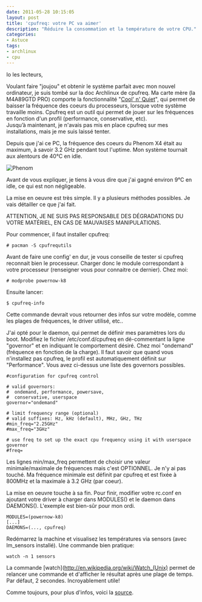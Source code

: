 ```yaml
---
date: 2011-05-28 10:15:05
layout: post
title: 'cpufreq: votre PC va aimer'
description: "Réduire la consommation et la température de votre CPU."
categories:
- Astuce
tags:
- archlinux
- cpu
---
```


Io les lecteurs,

Voulant faire "joujou" et obtenir le système parfait avec mon nouvel ordinateur, je suis tombé sur la doc Archlinux de cpufreq. Ma carte mère (la M4A89GTD PRO) comporte la fonctionnalité "[Cool' n' Quiet](http://fr.wikipedia.org/wiki/Cool'n'Quiet)", qui permet de baisser la fréquence des coeurs du processeurs, lorsque votre système travaille moins. Cpufreq est un outil qui permet de jouer sur les fréquences en fonction d'un profil (performance, conservative, etc). Jusqu’à maintenant, je n'avais pas mis en place cpufreq sur mes installations, mais je me suis laissé tenter.

Depuis que j'ai ce PC, la fréquence des coeurs du Phenom X4 était au maximum, à savoir 3.2 GHz pendant tout l'uptime. Mon système tournait aux alentours de 40°C en idle.

<!-- more -->

<img class="imgcenter" alt="Phenom" src="http://linuxien.legtux.org/uploads/images/2011/05/amd-phenom-ii-x4-955.jpg">

Avant de vous expliquer, je tiens à vous dire que j'ai gagné environ 9°C en idle, ce qui est non négligeable.

La mise en oeuvre est très simple. Il y a plusieurs méthodes possibles. Je vais détailler ce que j'ai fait.

ATTENTION, JE NE SUIS PAS RESPONSABLE DES DÉGRADATIONS DU VOTRE MATÉRIEL, EN CAS DE MAUVAISES MANIPULATIONS.

Pour commencer, il faut installer cpufreq:

	# pacman -S cpufrequtils

Avant de faire une config' en dur, je vous conseille de tester si cpufreq reconnait bien le processeur. Charger donc le module correspondant à votre processeur (renseigner vous pour connaitre ce dernier). Chez moi:

	# modprobe powernow-k8

Ensuite lancer:

	$ cpufreq-info

Cette commande devrait vous retourner des infos sur votre modèle, comme les plages de fréquences, le driver utilisé, etc..

J'ai opté pour le daemon, qui permet de définir mes paramètres lors du boot. Modifiez le fichier /etc/conf.d/cpufreq en dé-commentant la ligne "governor" et en indiquant le comportement désiré. Chez moi "ondemand" (fréquence en fonction de la charge). Il faut savoir que quand vous n'installez pas cpufreq, le profil est automatiquement définit sur "Performance". Vous avez ci-dessus une liste des governors possibles.

	#configuration for cpufreq control
	
	# valid governors:
	#  ondemand, performance, powersave,
	#  conservative, userspace
	governor="ondemand"
	
	# limit frequency range (optional)
	# valid suffixes: Hz, kHz (default), MHz, GHz, THz
	#min_freq="2.25GHz"
	#max_freq="3GHz"
	
	# use freq to set up the exact cpu frequency using it with userspace governor
	#freq=

Les lignes min/max_freq permettent de choisir une valeur minimale/maximale de fréquences mais c'est OPTIONNEL. Je n'y ai pas touché. Ma fréquence minimale est définit par cpufreq et est fixée à 800MHz et la maximale à 3.2 GHz (par coeur).

La mise en oeuvre touche à sa fin. Pour finir, modifier votre rc.conf en ajoutant votre driver à charger dans MODULES() et le daemon dans DAEMONS(). L'exemple est bien-sûr pour mon ordi.

	MODULES=(powernow-k8)
	[...]
	DAEMONS=(..., cpufreq)

Redémarrez la machine et visualisez les températures via sensors (avec lm_sensors installé). Une commande bien pratique:

	watch -n 1 sensors

La commande [watch](http://en.wikipedia.org/wiki/Watch_(Unix) permet de relancer une commande et d'afficher le résultat après une plage de temps. Par défaut, 2 secondes. Incroyablement utile!

Comme toujours, pour plus d'infos, voici la [source](https://wiki.archlinux.org/index.php/Cpufreq).
